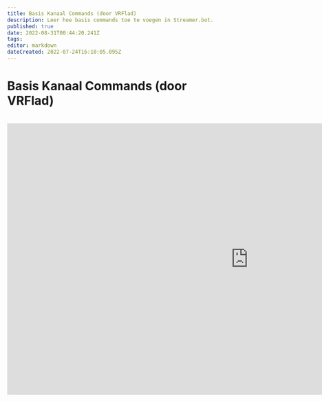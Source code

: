 ```yaml
---
title: Basis Kanaal Commands (door VRFlad)
description: Leer hoe basis commands toe te voegen in Streamer.bot.
published: true
date: 2022-08-31T00:44:20.241Z
tags: 
editor: markdown
dateCreated: 2022-07-24T16:10:05.095Z
---
```


# Basis Kanaal Commands (door VRFlad)
<br>
<iframe width="1120" height="630" src="https://www.youtube.com/embed/ZXB6AMzdxxo" title="YouTube video player" frameborder="0" allow="accelerometer; autoplay; clipboard-write; encrypted-media; gyroscope; picture-in-picture" allowfullscreen></iframe>